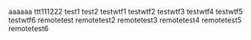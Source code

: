 aaaaaa
ttt111222
test1
test2
testwtf1
testwtf2
testwtf3
testwtf4
testwtf5
testwtf6
remotetest
remotetest2
remotetest3
remotetest4
remotetest5
remotetest6
